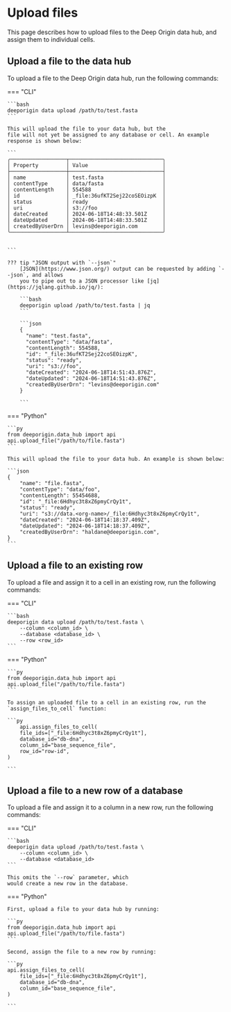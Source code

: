 
# Upload files

This page describes how to upload files to the Deep Origin
data hub, and assign them to individual cells.

## Upload a file to the data hub

To upload a file to the Deep Origin data hub, run the following commands:

=== "CLI"

    ```bash
    deeporigin data upload /path/to/test.fasta
    ```

    This will upload the file to your data hub, but the
    file will not yet be assigned to any database or cell. An example
    response is shown below:

    ```
    ╭──────────────────┬──────────────────────────────╮
    │ Property         │ Value                        │
    ├──────────────────┼──────────────────────────────┤
    │ name             │ test.fasta                   │
    │ contentType      │ data/fasta                   │
    │ contentLength    │ 554588                       │
    │ id               │ _file:36ufKT2Sej22coSEOizpK  │
    │ status           │ ready                        │
    │ uri              │ s3://foo                     │
    │ dateCreated      │ 2024-06-18T14:48:33.501Z     │
    │ dateUpdated      │ 2024-06-18T14:48:33.501Z     │
    │ createdByUserDrn │ levins@deeporigin.com        │
    ╰──────────────────┴──────────────────────────────╯


    ```

    ??? tip "JSON output with `--json`"
        [JSON](https://www.json.org/) output can be requested by adding `--json`, and allows
        you to pipe out to a JSON processor like [jq](https://jqlang.github.io/jq/):

        ```bash
        deeporigin upload /path/to/test.fasta | jq
        ```

        ```json
        {
          "name": "test.fasta",
          "contentType": "data/fasta",
          "contentLength": 554588,
          "id": "_file:36ufKT2Sej22coSEOizpK",
          "status": "ready",
          "uri": "s3://foo",
          "dateCreated": "2024-06-18T14:51:43.876Z",
          "dateUpdated": "2024-06-18T14:51:43.876Z",
          "createdByUserDrn": "levins@deeporigin.com"
        }

        ```

=== "Python"

    ```py
    from deeporigin.data_hub import api
    api.upload_file("/path/to/file.fasta")
    ```

    This will upload the file to your data hub. An example is shown below:

    ```json
    {
        "name": "file.fasta",
        "contentType": "data/foo",
        "contentLength": 55454688,
        "id": "_file:6Hdhyc3t8xZ6pmyCrQy1t",
        "status": "ready",
        "uri": "s3://data.<org-name>/_file:6Hdhyc3t8xZ6pmyCrQy1t",
        "dateCreated": "2024-06-18T14:18:37.409Z",
        "dateUpdated": "2024-06-18T14:18:37.409Z",
        "createdByUserDrn": "haldane@deeporigin.com",
    }
    ```

## Upload a file to an existing row

To upload a file and assign it to a cell in an existing row, run the following commands:

=== "CLI"

    ```bash
    deeporigin data upload /path/to/test.fasta \
        --column <column_id> \
        --database <database_id> \
        --row <row_id>
    ```

=== "Python"

    ```py
    from deeporigin.data_hub import api
    api.upload_file("/path/to/file.fasta")
    ```

    To assign an uploaded file to a cell in an existing row, run the `assign_files_to_cell` function:

    ```py
        api.assign_files_to_cell(
        file_ids=["_file:6Hdhyc3t8xZ6pmyCrQy1t"],
        database_id="db-dna",
        column_id="base_sequence_file",
        row_id="row-id",
    )

    ```

## Upload a file to a new row of a database

To upload a file and assign it to a column in a new row, run the following commands:

=== "CLI"

    ```bash
    deeporigin data upload /path/to/test.fasta \
        --column <column_id> \
        --database <database_id> 
    ```
    
    This omits the `--row` parameter, which
    would create a new row in the database.

=== "Python"

    First, upload a file to your data hub by running:

    ```py
    from deeporigin.data_hub import api
    api.upload_file("/path/to/file.fasta")
    ```

    Second, assign the file to a new row by running:

    ```py
    api.assign_files_to_cell(
        file_ids=["_file:6Hdhyc3t8xZ6pmyCrQy1t"],
        database_id="db-dna",
        column_id="base_sequence_file",
    )

    ```

